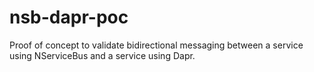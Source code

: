 # nsb-dapr-poc
Proof of concept to validate bidirectional messaging between a service using NServiceBus and a service using Dapr.
